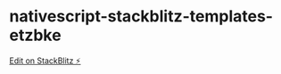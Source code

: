 # nativescript-stackblitz-templates-etzbke

[Edit on StackBlitz ⚡️](https://stackblitz.com/edit/nativescript-stackblitz-templates-etzbke)